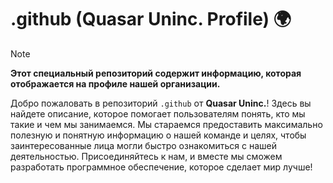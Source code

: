# .github (Quasar Uninc. Profile) 🌍

> [!NOTE]
> **Этот специальный репозиторий содержит информацию, которая отображается на профиле нашей организации.**

Добро пожаловать в репозиторий `.github` от **Quasar Uninc.**! Здесь вы найдете описание, которое помогает пользователям понять, кто мы такие и чем мы занимаемся. Мы стараемся предоставить максимально полезную и понятную информацию о нашей команде и целях, чтобы заинтересованные лица могли быстро ознакомиться с нашей деятельностью. Присоединяйтесь к нам, и вместе мы сможем разработать программное обеспечение, которое сделает мир лучше!
